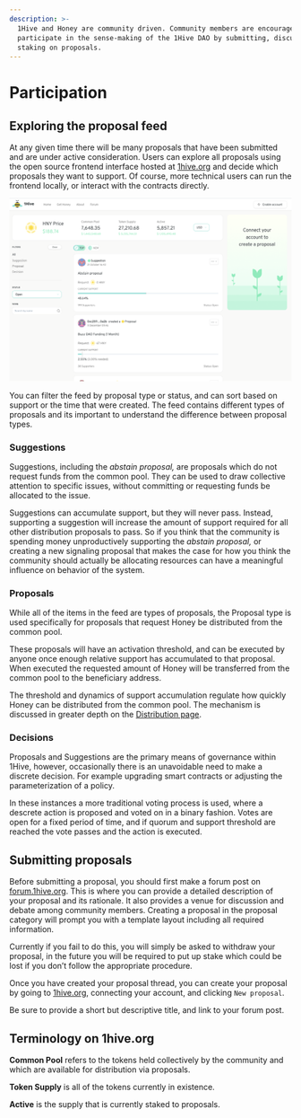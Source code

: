 ```yaml
---
description: >-
  1Hive and Honey are community driven. Community members are encouraged to
  participate in the sense-making of the 1Hive DAO by submitting, discussing and
  staking on proposals.
---
```


# Participation

## Exploring the proposal feed

At any given time there will be many proposals that have been submitted and are under active consideration. Users can explore all proposals using the open source frontend interface hosted at [1hive.org](https://1hive.org/#/home) and decide which proposals they want to support. Of course, more technical users can run the frontend locally, or interact with the contracts directly.

![Proposal Feed](../../.gitbook/assets/image%20%285%29.png)

You can filter the feed by proposal type or status, and can sort based on support or the time that were created. The feed contains different types of proposals and its important to understand the difference between proposal types.

### Suggestions

Suggestions, including the _abstain proposal,_ are proposals which do not request funds from the common pool. They can be used to draw collective attention to specific issues, without committing or requesting funds be allocated to the issue.

Suggestions can accumulate support, but they will never pass. Instead, supporting a suggestion will increase the amount of support required for all other distribution proposals to pass. So if you think that the community is spending money unproductively supporting the _abstain proposal,_ or creating a new signaling proposal that makes the case for how you think the community should actually be allocating resources can have a meaningful influence on behavior of the system.

### Proposals

While all of the items in the feed are types of proposals, the Proposal type is used specifically for proposals that request Honey be distributed from the common pool.

These proposals will have an activation threshold, and can be executed by anyone once enough relative support has accumulated to that proposal. When executed the requested amount of Honey will be transferred from the common pool to the beneficiary address.

The threshold and dynamics of support accumulation regulate how quickly Honey can be distributed from the common pool. The mechanism is discussed in greater depth on the [Distribution page](distribution.md).

### Decisions

Proposals and Suggestions are the primary means of governance within 1Hive, however, occasionally there is an unavoidable need to make a discrete decision. For example upgrading smart contracts or adjusting the parameterization of a policy.

In these instances a more traditional voting process is used, where a descrete action is proposed and voted on in a binary fashion. Votes are open for a fixed period of time, and if quorum and support threshold are reached the vote passes and the action is executed.

## Submitting proposals

Before submitting a proposal, you should first make a forum post on [forum.1hive.org](https://forum.1hive.org/). This is where you can provide a detailed description of your proposal and its rationale. It also provides a venue for discussion and debate among community members. Creating a proposal in the proposal category will prompt you with a template layout including all required information.

Currently if you fail to do this, you will simply be asked to withdraw your proposal, in the future you will be required to put up stake which could be lost if you don’t follow the appropriate procedure.

Once you have created your proposal thread, you can create your proposal by going to [1hive.org](https://github.com/1Hive/wiki/tree/96ea93911645dedd73c412f26ed9b7c1f6917e6b/projects/honey/www.1hive.org), connecting your account, and clicking `New proposal`.

Be sure to provide a short but descriptive title, and link to your forum post.

## **Terminology on 1hive.org**

**Common Pool** refers to the tokens held collectively by the community and which are available for distribution via proposals.

**Token Supply** is all of the tokens currently in existence.

**Active** is the supply that is currently staked to proposals.

